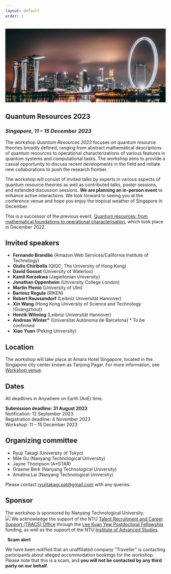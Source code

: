 ```yaml
---
layout: default
order: 1
---
```


<!-- ![Marina Bay](https://live.staticflickr.com/8369/8463911183_ea4f26d3d6_c_d.jpg) -->
<!-- ![Merlion](/merlion.jpg) -->
<!-- ![Marina Bay Sands](/sands.jpg) -->
![Merlina Bay](/marina_bay.jpg)
<!-- ![Group photo](/photo.jpg) -->


## Quantum Resources 2023
<h3 class="lessspace"><em>Singapore, 11 &ndash; 15 December 2023</em></h3>


The workshop *Quantum Resources 2023* focuses on quantum resource theories broadly defined, ranging from abstract mathematical descriptions of quantum resources to operational characterizations of various features in quantum systems and computational tasks. The workshop aims to provide a casual opportunity to discuss recent developments in the field and initiate new collaborations to push the research frontier.   

The workshop will consist of invited talks by experts in various aspects of quantum resource theories as well as contributed talks, poster sessions, and extended discussion sessions. **We are planning an in-person event** to enhance active interactions. We look forward to seeing you at the conference venue and hope you enjoy the tropical weather of Singapore in December.  

This is a successor of the previous event, [Quantum resources: from mathematical foundations to operational characterisation](https://2022.quantumresources.science/), which took place in December 2022. 

<!-- Various properties of quantum systems are starting to find use in the development of practical quantum technologies, elevating phenomena such as entanglement and coherence from mathematical curiosities to physical resources. The framework of quantum resource theories aims to understand these features in a unified fashion and establish methods to characterise them effectively.

The workshop *Quantum Resources 2023* is concerned with the theoretical investigation of quantum resources, and in particular on bridging the gap between the abstract mathematical description of resource theories and the protocols for their practical exploitation. 

The workshop will consist of invited talks by experts in various aspects of quantum resource theories as well as contributed talks, poster sessions, and extended discussion sessions. -->


## Invited speakers

* **Fernando Brandão** (Amazon Web Services/California Institute of Technology)
* **Giulio Chiribella** (QIQC, The University of Hong Kong)
* **David Gosset** (University of Waterloo)
* **Kamil Korzekwa** (Jagiellonian University)
* **Jonathan Oppenheim** (University College London)
* **Martin Plenio** (University of Ulm)
* **Bartosz Regula** (RIKEN)
* **Robert Raussendorf** (Leibniz Universität Hannover) 
* **Xin Wang** (Hong Kong University of Science and Technology (Guangzhou))
* **Henrik Wilming** (Leibniz Universität Hannover) 
* **Andreas Winter\*** (Universitat Autònoma de Barcelona) \* To be confirmed
* **Xiao Yuan** (Peking University)

## Location

The workshop will take place at Amara Hotel Singapore, located in the Singapore city center known as Tanjong Pagar. For more information, see [Workshop venue](/venue).

<!-- <div class="covid"><p><b><i class="fas fa-info-circle"></i>&nbsp; COVID-19 vaccination notice</b></p>
	<p>The workshop will be <b>fully in person</b>, and no virtual participation options are planned. All participants will be subject to the <a href="https://www.ica.gov.sg/enter-transit-depart/entering-singapore">entry restrictions of Singapore</a>, which (as of November 2022) require every short-term visitor to be <b>fully vaccinated against COVID-19</b>. This typically means at least one or two doses of a WHO-approved vaccine, depending on the type. </p>
	<p>Please familiarise yourself with the <a href="https://www.ica.gov.sg/enter-transit-depart/entering-singapore">Singapore entry checklist</a>; note in particular that visitors are required to <b>prepare proof of vaccination status</b> and <b>fill out an online entry card in advance of their arrival</b>. The workshop organisers will not take responsibility should any participant be denied entry to the country.</p>
</div> -->

## Dates

All deadlines in Anywhere on Earth (AoE) time.

**Submission deadline: 31 August 2023**               
Notification: 12 September 2023            
Registration deadline: 4 November 2023              
Workshop: 11 &ndash; 15 December 2023

<!-- Submission deadline: 13 August 2023   
Notification: 10 September 2023            
Registration deadline: 31 October 2023   
Workshop: 11 &ndash; 15 December 2023 -->


## Organizing committee

* Ryuji Takagi (University of Tokyo)
* Mile Gu (Nanyang Technological University)
* Jayne Thompson (A*STAR)
* Graeme Berk (Nanyang Technological University)
* Amalina Lai (Nanyang Technological University)
  
Please contact <a href="mailto:ryujitakagi.pat@gmail.com">ryujitakagi.pat@gmail.com</a> with any queries.

## Sponsor

The workshop is sponsored by Nanyang Technological University.<br /><a href="http://ntu.edu.sg"><img src="https://vectorlogoseek.com/wp-content/uploads/2019/10/nanyang-technological-university-ntu-vector-logo.png" width="400px" /></a>
We acknowledge the support of the NTU <a href="https://www.ntu.edu.sg/research/research-careers">Talent Recruitment and Career Support (TRACS) Office</a> through the <a href="https://www.ntu.edu.sg/research/research-careers/lee-kuan-yew-postdoctoral-fellowship-(lkypdf)">Lee Kuan Yew Postdoctoral Fellowship</a> funding, as well as the support of the NTU <a href="https://www.ntu.edu.sg/ias">Institute of Advanced Studies</a>.

<!-- We also thank Horizon Quantum Computing for the support.<br /><br />
<a href="https://www.horizonquantum.com"><img src="/horizon.png" width="300px" /></a> -->


<div class="warning"><p><b><i class="fas fa-exclamation-triangle"></i>&nbsp; Scam alert</b></p>
	<p>We have been notified that an unaffiliated company "Traveller" is contacting participants about alleged accommodation bookings for the workshop. Please note that this is a scam, and <b>you will not be contacted by any third party on our behalf</b>.</p>
</div> 
